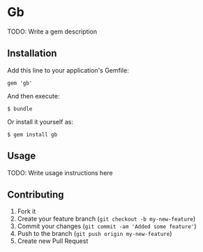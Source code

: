 # Gb

TODO: Write a gem description

## Installation

Add this line to your application's Gemfile:

    gem 'gb'

And then execute:

    $ bundle

Or install it yourself as:

    $ gem install gb

## Usage

TODO: Write usage instructions here

## Contributing

1. Fork it
2. Create your feature branch (`git checkout -b my-new-feature`)
3. Commit your changes (`git commit -am 'Added some feature'`)
4. Push to the branch (`git push origin my-new-feature`)
5. Create new Pull Request
